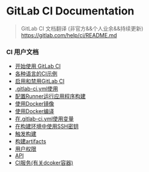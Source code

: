 # GitLab CI Documentation

> GitLab CI 文档翻译 (非官方&&个人业余&&持续更新)  
> https://gitlab.com/help/ci/README.md

### CI 用户文档

  * [开始使用 GitLab CI]
  * [各种语言的CI示例]
  * [启用和禁用GitLab CI]
  * [.gitlab-ci.yml使用]
  * [配置Runner运行应用程序构建]
  * [使用Docker镜像]
  * [使用Docker编译]
  * [在.gitlab-ci.yml使用变量]
  * [在构建环境中使用SSH密钥]
  * [触发构建]
  * [构建artifacts]
  * [用户权限]
  * [API]
  * [CI服务(有关dcoker容器)]


[开始使用 GitLab CI]: getstart.md  
[各种语言的CI示例]: examples.md  
[启用和禁用GitLab CI]: enableCi.md
[.gitlab-ci.yml使用]: ciWork.md
[配置runner运行应用程序构建]: configRunner.md
[使用Docker镜像]: useDockerImages.md
[使用Docker编译]: useDockerBuild.md
[在.gitlab-ci.yml使用变量]: variables.md
[在构建环境中使用SSH密钥]: usesshkey.md
[触发构建]: triggerBuild.md
[构建artifacts]: buildArtifacts.md
[用户权限]: userPermission.md
[API]: api.md
[CI服务(有关dcoker容器)]: ciservices.md
